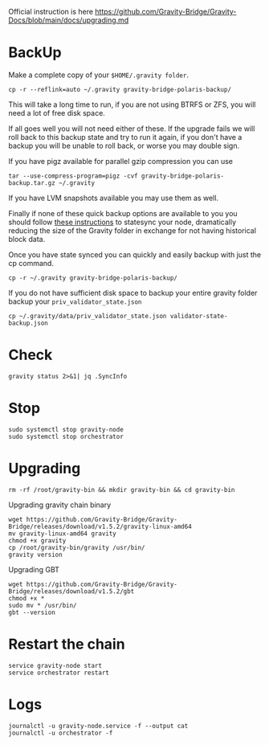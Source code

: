 Official instruction is here https://github.com/Gravity-Bridge/Gravity-Docs/blob/main/docs/upgrading.md

# BackUp
Make a complete copy of your `$HOME/.gravity folder`.
```
cp -r --reflink=auto ~/.gravity gravity-bridge-polaris-backup/
```
This will take a long time to run, if you are not using BTRFS or ZFS, you will need a lot of free disk space.

If all goes well you will not need either of these. If the upgrade fails we will roll back to this backup state and try to run it again, if you don't have a backup you will be unable to roll back, or worse you may double sign.

If you have pigz available for parallel gzip compression you can use
```
tar --use-compress-program=pigz -cvf gravity-bridge-polaris-backup.tar.gz ~/.gravity
```
If you have LVM snapshots available you may use them as well.

Finally if none of these quick backup options are available to you you should follow [these instructions](https://ping.pub/gravity-bridge/statesync) to statesync your node, dramatically reducing the size of the Gravity folder in exchange for not having historical block data.

Once you have state synced you can quickly and easily backup with just the cp command.
```
cp -r ~/.gravity gravity-bridge-polaris-backup/
```
 If you do not have sufficient disk space to backup your entire gravity folder backup your `priv_validator_state.json`
```
cp ~/.gravity/data/priv_validator_state.json validator-state-backup.json
```
# Check
```
gravity status 2>&1| jq .SyncInfo
```

# Stop
```
sudo systemctl stop gravity-node
sudo systemctl stop orchestrator
```
# Upgrading
```
rm -rf /root/gravity-bin && mkdir gravity-bin && cd gravity-bin
```
Upgrading gravity chain binary
```
wget https://github.com/Gravity-Bridge/Gravity-Bridge/releases/download/v1.5.2/gravity-linux-amd64
mv gravity-linux-amd64 gravity
chmod +x gravity
cp /root/gravity-bin/gravity /usr/bin/
gravity version
```
Upgrading GBT
```
wget https://github.com/Gravity-Bridge/Gravity-Bridge/releases/download/v1.5.2/gbt
chmod +x *
sudo mv * /usr/bin/
gbt --version
```
# Restart the chain
```
service gravity-node start
service orchestrator restart
```
# Logs
```
journalctl -u gravity-node.service -f --output cat
journalctl -u orchestrator -f
```
